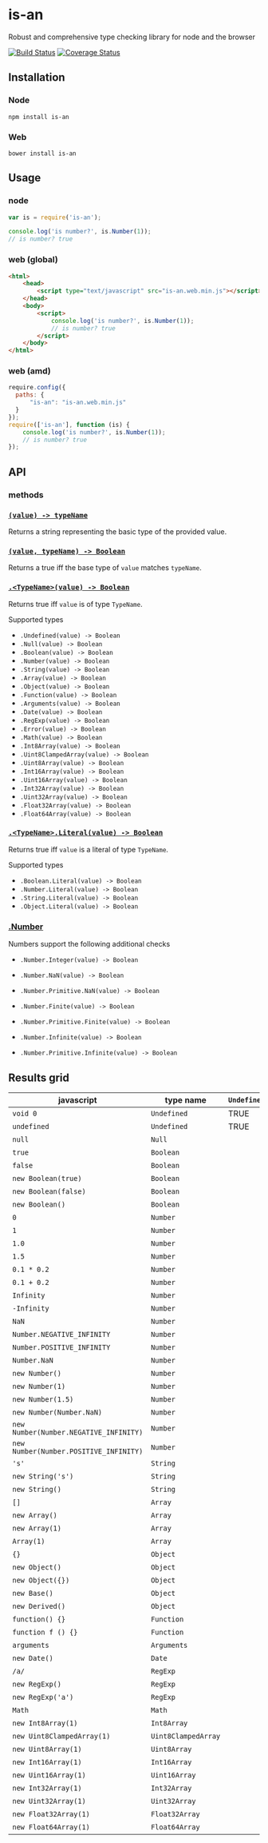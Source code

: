 # is-an
Robust and comprehensive type checking library for node and the browser

[![Build Status](https://travis-ci.org/WHenderson/is-an.svg?branch=master)](https://travis-ci.org/WHenderson/is-an)
[![Coverage Status](https://coveralls.io/repos/WHenderson/is-an/badge.svg?branch=master&service=github)](https://coveralls.io/github/WHenderson/is-an?branch=master)

## Installation

### Node
    npm install is-an

### Web
    bower install is-an

## Usage

### node
```js
var is = require('is-an');

console.log('is number?', is.Number(1));
// is number? true
```

### web (global)
```html
<html>
    <head>
        <script type="text/javascript" src="is-an.web.min.js"></script>
    </head>
    <body>
        <script>
            console.log('is number?', is.Number(1));
            // is number? true
        </script>
    </body>
</html>
```

### web (amd)
```js
require.config({
  paths: {
      "is-an": "is-an.web.min.js"
  }
});
require(['is-an'], function (is) {
    console.log('is number?', is.Number(1));
    // is number? true
});
```

## API

### methods

### [`(value) -> typeName`](examples/typeName.js)
Returns a string representing the basic type of the provided value.

### [`(value, typeName) -> Boolean`](examples/typeName.js)
Returns a true iff the base type of `value` matches `typeName`.

### [`.<TypeName>(value) -> Boolean`](examples/is.js)
Returns true iff `value` is of type `TypeName`.

Supported types

* `.Undefined(value) -> Boolean`
* `.Null(value) -> Boolean`
* `.Boolean(value) -> Boolean`
* `.Number(value) -> Boolean`
* `.String(value) -> Boolean`
* `.Array(value) -> Boolean`
* `.Object(value) -> Boolean`
* `.Function(value) -> Boolean`
* `.Arguments(value) -> Boolean`
* `.Date(value) -> Boolean`
* `.RegExp(value) -> Boolean`
* `.Error(value) -> Boolean`
* `.Math(value) -> Boolean`
* `.Int8Array(value) -> Boolean`
* `.Uint8ClampedArray(value) -> Boolean`
* `.Uint8Array(value) -> Boolean`
* `.Int16Array(value) -> Boolean`
* `.Uint16Array(value) -> Boolean`
* `.Int32Array(value) -> Boolean`
* `.Uint32Array(value) -> Boolean`
* `.Float32Array(value) -> Boolean`
* `.Float64Array(value) -> Boolean`

### [`.<TypeName>.Literal(value) -> Boolean`](examples/literal.js)
Returns true iff `value` is a literal of type `TypeName`.

Supported types

* `.Boolean.Literal(value) -> Boolean`
* `.Number.Literal(value) -> Boolean`
* `.String.Literal(value) -> Boolean`
* `.Object.Literal(value) -> Boolean`

### [.Number](examples/number.js)
Numbers support the following additional checks

* `.Number.Integer(value) -> Boolean`

* `.Number.NaN(value) -> Boolean`
* `.Number.Primitive.NaN(value) -> Boolean`

* `.Number.Finite(value) -> Boolean`
* `.Number.Primitive.Finite(value) -> Boolean`

* `.Number.Infinite(value) -> Boolean`
* `.Number.Primitive.Infinite(value) -> Boolean`

## Results grid

javascript                               | type name             | `Undefined`   | `Null`   | `Boolean`   | `Boolean.Literal`   | `Number`   | `Number.Literal`   | `Number.Literal.NaN`   | `Number.Literal.Finite`   | `Number.Literal.Infinite`   | `Number.NaN`   | `Number.Finite`   | `Number.Infinite`   | `Number.Integer`   | `String`   | `String.Literal`   | `Array`   | `Object`   | `Object.literal`   | `Function`   | `Arguments`   | `Date`   | `RegExp`   | `Error`   | `Math`   | `Int8Array`   | `Uint8ClampedArray`   | `Uint8Array`   | `Int16Array`   | `Uint16Array`   | `Int32Array`   | `Uint32Array`   | `Float32Array`   | `Float64Array`
-----------------------------------------|-----------------------|---------------|----------|-------------|---------------------|------------|--------------------|------------------------|---------------------------|-----------------------------|----------------|-------------------|---------------------|--------------------|------------|--------------------|-----------|------------|--------------------|--------------|---------------|----------|------------|-----------|----------|---------------|-----------------------|----------------|----------------|-----------------|----------------|-----------------|------------------|-----------------
`void 0`                                 | `Undefined`           | TRUE          |          |             |                     |            |                    |                        |                           |                             |                |                   |                     |                    |            |                    |           |            |                    |              |               |          |            |           |          |               |                       |                |                |                 |                |                 |                  |
`undefined`                              | `Undefined`           | TRUE          |          |             |                     |            |                    |                        |                           |                             |                |                   |                     |                    |            |                    |           |            |                    |              |               |          |            |           |          |               |                       |                |                |                 |                |                 |                  |
`null`                                   | `Null`                |               | TRUE     |             |                     |            |                    |                        |                           |                             |                |                   |                     |                    |            |                    |           | TRUE       |                    |              |               |          |            |           |          |               |                       |                |                |                 |                |                 |                  |
`true`                                   | `Boolean`             |               |          | TRUE        | TRUE                |            |                    |                        |                           |                             |                |                   |                     |                    |            |                    |           |            |                    |              |               |          |            |           |          |               |                       |                |                |                 |                |                 |                  |
`false`                                  | `Boolean`             |               |          | TRUE        | TRUE                |            |                    |                        |                           |                             |                |                   |                     |                    |            |                    |           |            |                    |              |               |          |            |           |          |               |                       |                |                |                 |                |                 |                  |
`new Boolean(true)`                      | `Boolean`             |               |          | TRUE        |                     |            |                    |                        |                           |                             |                |                   |                     |                    |            |                    |           | TRUE       |                    |              |               |          |            |           |          |               |                       |                |                |                 |                |                 |                  |
`new Boolean(false)`                     | `Boolean`             |               |          | TRUE        |                     |            |                    |                        |                           |                             |                |                   |                     |                    |            |                    |           | TRUE       |                    |              |               |          |            |           |          |               |                       |                |                |                 |                |                 |                  |
`new Boolean()`                          | `Boolean`             |               |          | TRUE        |                     |            |                    |                        |                           |                             |                |                   |                     |                    |            |                    |           | TRUE       |                    |              |               |          |            |           |          |               |                       |                |                |                 |                |                 |                  |
`0`                                      | `Number`              |               |          |             |                     | TRUE       | TRUE               |                        | TRUE                      |                             |                | TRUE              |                     | TRUE               |            |                    |           |            |                    |              |               |          |            |           |          |               |                       |                |                |                 |                |                 |                  |
`1`                                      | `Number`              |               |          |             |                     | TRUE       | TRUE               |                        | TRUE                      |                             |                | TRUE              |                     | TRUE               |            |                    |           |            |                    |              |               |          |            |           |          |               |                       |                |                |                 |                |                 |                  |
`1.0`                                    | `Number`              |               |          |             |                     | TRUE       | TRUE               |                        | TRUE                      |                             |                | TRUE              |                     | TRUE               |            |                    |           |            |                    |              |               |          |            |           |          |               |                       |                |                |                 |                |                 |                  |
`1.5`                                    | `Number`              |               |          |             |                     | TRUE       | TRUE               |                        | TRUE                      |                             |                | TRUE              |                     |                    |            |                    |           |            |                    |              |               |          |            |           |          |               |                       |                |                |                 |                |                 |                  |
`0.1 * 0.2`                              | `Number`              |               |          |             |                     | TRUE       | TRUE               |                        | TRUE                      |                             |                | TRUE              |                     |                    |            |                    |           |            |                    |              |               |          |            |           |          |               |                       |                |                |                 |                |                 |                  |
`0.1 + 0.2`                              | `Number`              |               |          |             |                     | TRUE       | TRUE               |                        | TRUE                      |                             |                | TRUE              |                     |                    |            |                    |           |            |                    |              |               |          |            |           |          |               |                       |                |                |                 |                |                 |                  |
`Infinity`                               | `Number`              |               |          |             |                     | TRUE       | TRUE               |                        |                           | TRUE                        |                |                   | TRUE                |                    |            |                    |           |            |                    |              |               |          |            |           |          |               |                       |                |                |                 |                |                 |                  |
`-Infinity`                              | `Number`              |               |          |             |                     | TRUE       | TRUE               |                        |                           | TRUE                        |                |                   | TRUE                |                    |            |                    |           |            |                    |              |               |          |            |           |          |               |                       |                |                |                 |                |                 |                  |
`NaN`                                    | `Number`              |               |          |             |                     | TRUE       | TRUE               | TRUE                   |                           |                             | TRUE           |                   |                     |                    |            |                    |           |            |                    |              |               |          |            |           |          |               |                       |                |                |                 |                |                 |                  |
`Number.NEGATIVE_INFINITY`               | `Number`              |               |          |             |                     | TRUE       | TRUE               |                        |                           | TRUE                        |                |                   | TRUE                |                    |            |                    |           |            |                    |              |               |          |            |           |          |               |                       |                |                |                 |                |                 |                  |
`Number.POSITIVE_INFINITY`               | `Number`              |               |          |             |                     | TRUE       | TRUE               |                        |                           | TRUE                        |                |                   | TRUE                |                    |            |                    |           |            |                    |              |               |          |            |           |          |               |                       |                |                |                 |                |                 |                  |
`Number.NaN`                             | `Number`              |               |          |             |                     | TRUE       | TRUE               | TRUE                   |                           |                             | TRUE           |                   |                     |                    |            |                    |           |            |                    |              |               |          |            |           |          |               |                       |                |                |                 |                |                 |                  |
`new Number()`                           | `Number`              |               |          |             |                     | TRUE       |                    |                        |                           |                             |                | TRUE              |                     |                    |            |                    |           | TRUE       |                    |              |               |          |            |           |          |               |                       |                |                |                 |                |                 |                  |
`new Number(1)`                          | `Number`              |               |          |             |                     | TRUE       |                    |                        |                           |                             |                | TRUE              |                     |                    |            |                    |           | TRUE       |                    |              |               |          |            |           |          |               |                       |                |                |                 |                |                 |                  |
`new Number(1.5)`                        | `Number`              |               |          |             |                     | TRUE       |                    |                        |                           |                             |                | TRUE              |                     |                    |            |                    |           | TRUE       |                    |              |               |          |            |           |          |               |                       |                |                |                 |                |                 |                  |
`new Number(Number.NaN)`                 | `Number`              |               |          |             |                     | TRUE       |                    |                        |                           |                             | TRUE           |                   |                     |                    |            |                    |           | TRUE       |                    |              |               |          |            |           |          |               |                       |                |                |                 |                |                 |                  |
`new Number(Number.NEGATIVE_INFINITY)`   | `Number`              |               |          |             |                     | TRUE       |                    |                        |                           |                             |                |                   | TRUE                |                    |            |                    |           | TRUE       |                    |              |               |          |            |           |          |               |                       |                |                |                 |                |                 |                  |
`new Number(Number.POSITIVE_INFINITY)`   | `Number`              |               |          |             |                     | TRUE       |                    |                        |                           |                             |                |                   | TRUE                |                    |            |                    |           | TRUE       |                    |              |               |          |            |           |          |               |                       |                |                |                 |                |                 |                  |
`'s'`                                    | `String`              |               |          |             |                     |            |                    |                        |                           |                             |                |                   |                     |                    | TRUE       | TRUE               |           |            |                    |              |               |          |            |           |          |               |                       |                |                |                 |                |                 |                  |
`new String('s')`                        | `String`              |               |          |             |                     |            |                    |                        |                           |                             |                |                   |                     |                    | TRUE       |                    |           | TRUE       |                    |              |               |          |            |           |          |               |                       |                |                |                 |                |                 |                  |
`new String()`                           | `String`              |               |          |             |                     |            |                    |                        |                           |                             |                |                   |                     |                    | TRUE       |                    |           | TRUE       |                    |              |               |          |            |           |          |               |                       |                |                |                 |                |                 |                  |
`[]`                                     | `Array`               |               |          |             |                     |            |                    |                        |                           |                             |                |                   |                     |                    |            |                    | TRUE      | TRUE       |                    |              |               |          |            |           |          |               |                       |                |                |                 |                |                 |                  |
`new Array()`                            | `Array`               |               |          |             |                     |            |                    |                        |                           |                             |                |                   |                     |                    |            |                    | TRUE      | TRUE       |                    |              |               |          |            |           |          |               |                       |                |                |                 |                |                 |                  |
`new Array(1)`                           | `Array`               |               |          |             |                     |            |                    |                        |                           |                             |                |                   |                     |                    |            |                    | TRUE      | TRUE       |                    |              |               |          |            |           |          |               |                       |                |                |                 |                |                 |                  |
`Array(1)`                               | `Array`               |               |          |             |                     |            |                    |                        |                           |                             |                |                   |                     |                    |            |                    | TRUE      | TRUE       |                    |              |               |          |            |           |          |               |                       |                |                |                 |                |                 |                  |
`{}`                                     | `Object`              |               |          |             |                     |            |                    |                        |                           |                             |                |                   |                     |                    |            |                    |           | TRUE       | TRUE               |              |               |          |            |           |          |               |                       |                |                |                 |                |                 |                  |
`new Object()`                           | `Object`              |               |          |             |                     |            |                    |                        |                           |                             |                |                   |                     |                    |            |                    |           | TRUE       | TRUE               |              |               |          |            |           |          |               |                       |                |                |                 |                |                 |                  |
`new Object({})`                         | `Object`              |               |          |             |                     |            |                    |                        |                           |                             |                |                   |                     |                    |            |                    |           | TRUE       | TRUE               |              |               |          |            |           |          |               |                       |                |                |                 |                |                 |                  |
`new Base()`                             | `Object`              |               |          |             |                     |            |                    |                        |                           |                             |                |                   |                     |                    |            |                    |           | TRUE       |                    |              |               |          |            |           |          |               |                       |                |                |                 |                |                 |                  |
`new Derived()`                          | `Object`              |               |          |             |                     |            |                    |                        |                           |                             |                |                   |                     |                    |            |                    |           | TRUE       |                    |              |               |          |            |           |          |               |                       |                |                |                 |                |                 |                  |
`function() {}`                          | `Function`            |               |          |             |                     |            |                    |                        |                           |                             |                |                   |                     |                    |            |                    |           |            |                    | TRUE         |               |          |            |           |          |               |                       |                |                |                 |                |                 |                  |
`function f () {}`                       | `Function`            |               |          |             |                     |            |                    |                        |                           |                             |                |                   |                     |                    |            |                    |           |            |                    | TRUE         |               |          |            |           |          |               |                       |                |                |                 |                |                 |                  |
`arguments`                              | `Arguments`           |               |          |             |                     |            |                    |                        |                           |                             |                |                   |                     |                    |            |                    |           | TRUE       |                    |              | TRUE          |          |            |           |          |               |                       |                |                |                 |                |                 |                  |
`new Date()`                             | `Date`                |               |          |             |                     |            |                    |                        |                           |                             |                |                   |                     |                    |            |                    |           | TRUE       |                    |              |               | TRUE     |            |           |          |               |                       |                |                |                 |                |                 |                  |
`/a/`                                    | `RegExp`              |               |          |             |                     |            |                    |                        |                           |                             |                |                   |                     |                    |            |                    |           | TRUE       |                    |              |               |          | TRUE       |           |          |               |                       |                |                |                 |                |                 |                  |
`new RegExp()`                           | `RegExp`              |               |          |             |                     |            |                    |                        |                           |                             |                |                   |                     |                    |            |                    |           | TRUE       |                    |              |               |          | TRUE       |           |          |               |                       |                |                |                 |                |                 |                  |
`new RegExp('a')`                        | `RegExp`              |               |          |             |                     |            |                    |                        |                           |                             |                |                   |                     |                    |            |                    |           | TRUE       |                    |              |               |          | TRUE       |           |          |               |                       |                |                |                 |                |                 |                  |
`Math`                                   | `Math`                |               |          |             |                     |            |                    |                        |                           |                             |                |                   |                     |                    |            |                    |           | TRUE       |                    |              |               |          |            |           | TRUE     |               |                       |                |                |                 |                |                 |                  |
`new Int8Array(1)`                       | `Int8Array`           |               |          |             |                     |            |                    |                        |                           |                             |                |                   |                     |                    |            |                    |           | TRUE       |                    |              |               |          |            |           |          | TRUE          |                       |                |                |                 |                |                 |                  |
`new Uint8ClampedArray(1)`               | `Uint8ClampedArray`   |               |          |             |                     |            |                    |                        |                           |                             |                |                   |                     |                    |            |                    |           | TRUE       |                    |              |               |          |            |           |          |               | TRUE                  |                |                |                 |                |                 |                  |
`new Uint8Array(1)`                      | `Uint8Array`          |               |          |             |                     |            |                    |                        |                           |                             |                |                   |                     |                    |            |                    |           | TRUE       |                    |              |               |          |            |           |          |               |                       | TRUE           |                |                 |                |                 |                  |
`new Int16Array(1)`                      | `Int16Array`          |               |          |             |                     |            |                    |                        |                           |                             |                |                   |                     |                    |            |                    |           | TRUE       |                    |              |               |          |            |           |          |               |                       |                | TRUE           |                 |                |                 |                  |
`new Uint16Array(1)`                     | `Uint16Array`         |               |          |             |                     |            |                    |                        |                           |                             |                |                   |                     |                    |            |                    |           | TRUE       |                    |              |               |          |            |           |          |               |                       |                |                | TRUE            |                |                 |                  |
`new Int32Array(1)`                      | `Int32Array`          |               |          |             |                     |            |                    |                        |                           |                             |                |                   |                     |                    |            |                    |           | TRUE       |                    |              |               |          |            |           |          |               |                       |                |                |                 | TRUE           |                 |                  |
`new Uint32Array(1)`                     | `Uint32Array`         |               |          |             |                     |            |                    |                        |                           |                             |                |                   |                     |                    |            |                    |           | TRUE       |                    |              |               |          |            |           |          |               |                       |                |                |                 |                | TRUE            |                  |
`new Float32Array(1)`                    | `Float32Array`        |               |          |             |                     |            |                    |                        |                           |                             |                |                   |                     |                    |            |                    |           | TRUE       |                    |              |               |          |            |           |          |               |                       |                |                |                 |                |                 | TRUE             |
`new Float64Array(1)`                    | `Float64Array`        |               |          |             |                     |            |                    |                        |                           |                             |                |                   |                     |                    |            |                    |           | TRUE       |                    |              |               |          |            |           |          |               |                       |                |                |                 |                |                 |                  | TRUE
